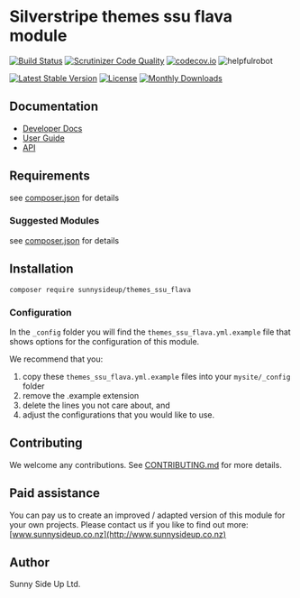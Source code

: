 # Silverstripe themes ssu flava module
[![Build Status](https://travis-ci.org/sunnysideup/silverstripe-themes_ssu_flava.svg?branch=master)](https://travis-ci.org/sunnysideup/silverstripe-themes_ssu_flava)
[![Scrutinizer Code Quality](https://scrutinizer-ci.com/g/sunnysideup/silverstripe-themes_ssu_flava/badges/quality-score.png?b=master)](https://scrutinizer-ci.com/g/sunnysideup/silverstripe-themes_ssu_flava/?branch=master)
[![codecov.io](https://codecov.io/github/sunnysideup/silverstripe-themes_ssu_flava/coverage.svg?branch=master)](https://codecov.io/github/sunnysideup/silverstripe-themes_ssu_flava?branch=master)
![helpfulrobot](https://helpfulrobot.io/sunnysideup/themes_ssu_flava/badge)

[![Latest Stable Version](https://poser.pugx.org/sunnysideup/themes_ssu_flava/version)](https://packagist.org/packages/sunnysideup/themes_ssu_flava)
[![License](https://poser.pugx.org/sunnysideup/themes_ssu_flava/license)](https://packagist.org/packages/sunnysideup/themes_ssu_flava)
[![Monthly Downloads](https://poser.pugx.org/sunnysideup/themes_ssu_flava/d/monthly)](https://packagist.org/packages/sunnysideup/themes_ssu_flava)


## Documentation



 * [Developer Docs](docs/en/INDEX.md)
 * [User Guide](docs/en/userguide.md)
 * [API](http://ssmods.com/apis/themes_ssu_flava/docs/en/api/)

## Requirements



see [composer.json](composer.json) for details

### Suggested Modules



see [composer.json](composer.json) for details


## Installation


```
composer require sunnysideup/themes_ssu_flava
```

### Configuration



In the `_config` folder you will find the `themes_ssu_flava.yml.example`
file that shows options for the configuration of this module.

We recommend that you:

  1. copy these `themes_ssu_flava.yml.example` files into your
`mysite/_config` folder
  2. remove the .example extension
  3. delete the lines you not care about, and
  4. adjust the configurations that you would like to use.


## Contributing



We welcome any contributions. See [CONTRIBUTING.md](CONTRIBUTING.md) for more details.

## Paid assistance



You can pay us to create an improved / adapted version of this module for your own projects.  Please contact us if you like to find out more: [www.sunnysideup.co.nz](http://www.sunnysideup.co.nz)

## Author



Sunny Side Up Ltd.
